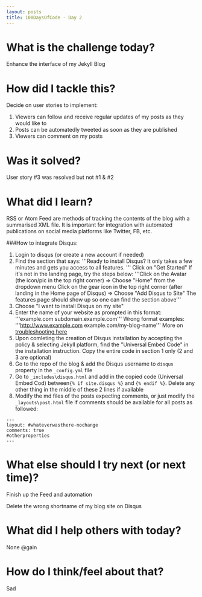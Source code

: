 ```yaml
---
layout: posts
title: 100DaysOfCode - Day 2
---
```

# What is the challenge today?
Enhance the interface of my Jekyll Blog

# How did I tackle this?
Decide on user stories to implement:
1. Viewers can follow and receive regular updates of my posts as they would like to
2. Posts can be automatedly tweeted as soon as they are published
3. Viewers can comment on my posts

# Was it solved?
User story #3 was resolved but not #1 & #2

# What did I learn?
RSS or Atom Feed are methods of tracking the contents of the blog with a summarised XML file. 
It is important for integration with automated publications on social media platforms like Twitter, FB, etc.

###How to integrate Disqus:
1. Login to disqus (or create a new account if needed)
2. Find the section that says:
'''Ready to install Disqus?
It only takes a few minutes and gets you access to all features. '''
Click on "Get Started"
If it's not in the landing page, try the steps below:
'''Click on the Avatar (the icon/pic in the top right corner) => Choose "Home" from the dropdown menu
Click on the gear icon in the top right corner (after landing in the Home page of Disqus) => Choose "Add Disqus to Site" 
The features page should show up so one can find the section above'''
3. Choose "I want to install Disqus on my site"
4. Enter the name of your website as prompted in this format:
'''example.com 
subdomain.example.com'''
Wrong format examples:
'''http://www.example.com 
example.com/my-blog-name'''
More on [troubleshooting here](https://help.disqus.com/customer/portal/articles/472007-i-m-receiving-the-message-%22we-were-unable-to-load-disqus-%22)
5. Upon comleting the creation of Disqus installation by accepting the policy & selecting Jekyll platform, 
find the "Universal Embed Code" in the installation instruction. Copy the entire code in section 1 only (2 and 3 are optional)
6. Go to the repo of the blog & add the Disqus username to `disqus` property in the `_config.yml` file
7. Go to `_includes\disqus.html` and add in the copied code (Universal Embed Cod) between`{% if site.disqus %}` and `{% endif %}`.
Delete any other thing in the middle of these 2 lines if available
8. Modify the md files of the posts expecting comments, or just modify the `_layouts\post.html` file if comments should be available for all posts as followed:
```
---
layout: #whateverwasthere-nochange
comments: true
#otherproperties
---
```


# What else should I try next (or next time)?
Finish up the Feed and automation

Delete the wrong shortname of my blog site on Disqus

# What did I help others with today?
None @gain

# How do I think/feel about that?
Sad
